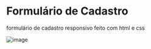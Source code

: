 # Formulário de Cadastro
formulário de cadastro responsivo feito com html e css

![image](https://github.com/marinacanal/FormularioCadastro/assets/121324624/76ba14b0-409b-4649-a57d-a462d972955b)

